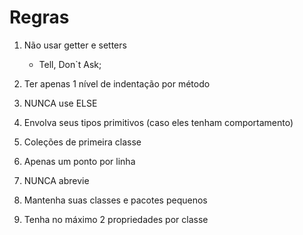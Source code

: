 # Regras

1. Não usar getter e setters

   - Tell, Don`t Ask;

2. Ter apenas 1 nível de indentação por método
3. NUNCA use ELSE
4. Envolva seus tipos primitivos (caso eles tenham comportamento)
5. Coleções de primeira classe
6. Apenas um ponto por linha
7. NUNCA abrevie
8. Mantenha suas classes e pacotes pequenos
9. Tenha no máximo 2 propriedades por classe
